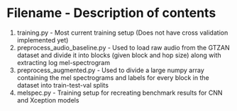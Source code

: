 # Filename  -  Description of contents
1. training.py - Most current training setup (Does not have cross validation implemented yet)
2. preprocess_audio_baseline.py - Used to load raw audio from the GTZAN dataset and divide it into blocks (given block and hop size) along with extracting log mel-spectrogram
3. preprocess_augmented.py - Used to divide a large numpy array containing the mel spectrograms and labels for every block in the dataset into train-test-val splits
4. melspec.py - Training setup for recreating benchmark results for CNN and Xception models